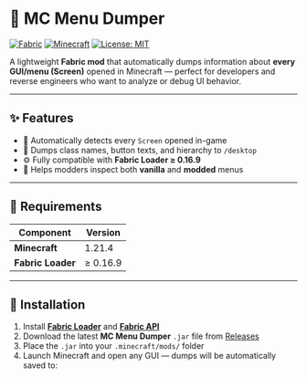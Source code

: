 # 🧩 MC Menu Dumper

[![Fabric](https://img.shields.io/badge/Fabric-0.16.9+-blue?style=for-the-badge&logo=curseforge)](https://fabricmc.net/)
[![Minecraft](https://img.shields.io/badge/Minecraft-1.21.4-green?style=for-the-badge&logo=minecraft)](https://minecraft.net)
[![License: MIT](https://img.shields.io/badge/License-MIT-yellow.svg?style=for-the-badge)](LICENSE)

A lightweight **Fabric mod** that automatically dumps information about **every GUI/menu (Screen)** opened in Minecraft — perfect for developers and reverse engineers who want to analyze or debug UI behavior.

---

## ✨ Features
- 🧾 Automatically detects every `Screen` opened in-game  
- 💾 Dumps class names, button texts, and hierarchy to `/desktop`  
- ⚙️ Fully compatible with **Fabric Loader ≥ 0.16.9**  
- 🧠 Helps modders inspect both **vanilla** and **modded** menus  

---

## 🧱 Requirements
| Component | Version |
|------------|----------|
| **Minecraft** | 1.21.4 |
| **Fabric Loader** | ≥ 0.16.9 |

---

## 🔧 Installation
1. Install **[Fabric Loader](https://fabricmc.net/)** and **[Fabric API](https://modrinth.com/mod/fabric-api)**  
2. Download the latest **MC Menu Dumper** `.jar` file from [Releases](../../releases)  
3. Place the `.jar` into your `.minecraft/mods/` folder  
4. Launch Minecraft and open any GUI — dumps will be automatically saved to:
